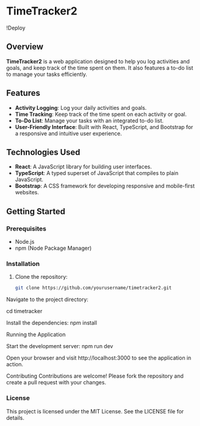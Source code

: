 # TimeTracker2

!Deploy

## Overview

**TimeTracker2** is a web application designed to help you log activities and goals, and keep track of the time spent on them. It also features a to-do list to manage your tasks efficiently.

## Features

- **Activity Logging**: Log your daily activities and goals.
- **Time Tracking**: Keep track of the time spent on each activity or goal.
- **To-Do List**: Manage your tasks with an integrated to-do list.
- **User-Friendly Interface**: Built with React, TypeScript, and Bootstrap for a responsive and intuitive user experience.

## Technologies Used

- **React**: A JavaScript library for building user interfaces.
- **TypeScript**: A typed superset of JavaScript that compiles to plain JavaScript.
- **Bootstrap**: A CSS framework for developing responsive and mobile-first websites.

## Getting Started

### Prerequisites

- Node.js
- npm (Node Package Manager)

### Installation

1. Clone the repository:
   ```bash
   git clone https://github.com/yourusername/timetracker2.git
   
Navigate to the project directory:

cd timetracker

Install the dependencies:
npm install

Running the Application

Start the development server:
npm run dev

Open your browser and visit http://localhost:3000 to see the application in action.

Contributing
Contributions are welcome! Please fork the repository and create a pull request with your changes.

### License
This project is licensed under the MIT License. See the LICENSE file for details.
